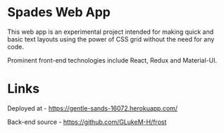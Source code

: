 # Spades Web App

This web app is an experimental project intended for making quick and basic text layouts using the power of CSS grid without the need for any code.

Prominent front-end technologies include React, Redux and Material-UI.

# Links

Deployed at - https://gentle-sands-16072.herokuapp.com/

Back-end source - https://github.com/GLukeM-H/frost
